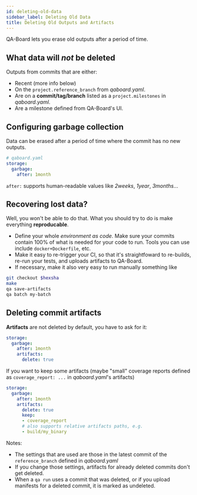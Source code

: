 ```yaml
---
id: deleting-old-data
sidebar_label: Deleting Old Data
title: Deleting Old Outputs and Artifacts
---
```


QA-Board lets you erase old outputs after a period of time.

## What data will *not* be deleted
Outputs from commits that are either:
- Recent (more info below)
- On the `project.reference_branch` from *qaboard.yaml*.
- Are on a **commit/tag/branch** listed as a `project.milestones` in *qaboard.yaml*.
- Are a milestone defined from QA-Board's UI.


## Configuring garbage collection
Data can be erased after a period of time where the commit has no new outputs.

```yaml
# qaboard.yaml
storage:
  garbage:
    after: 1month
```

`after:` supports human-readable values like *2weeks*, *1year*, *3months*...

## Recovering lost data?
Well, you won't be able to do that. What you should try to do is make everything **reproducable**.
- Define your whole *environment as code*. Make sure your commits contain 100% of what is needed for your code to run. Tools you can use include `docker+Dockerfile`, etc.
- Make it easy to re-trigger your CI, so that it's straightfoward to re-builds, re-run your tests, and uploads artifacts to QA-Board.
- If necessary, make it also very easy to run manually something like

```bash
git checkout $hexsha
make
qa save-artifacts
qa batch my-batch
```

## Deleting commit artifacts
**Artifacts** are not deleted by default, you have to ask for it:

```yaml {4,5}
storage:
  garbage:
    after: 1month
    artifacts:
      delete: true
```

If you want to keep some artifacts (maybe "small" coverage reports defined as `coverage_report: ...` in *qaboard.yaml*'s artifacts)

```yaml {6-7}
storage:
  garbage:
    after: 1month
    artifacts:
      delete: true
      keep:
      - coverage_report
      # also supports relative artifacts paths, e.g.
      - build/my_binary
```

Notes:
- The settings that are used are those in the latest commit of the `reference_branch` defined in *qaboard.yaml* 
- If you change those settings, artifacts for already deleted commits don't get deleted.
- When a `qa run` uses a commit that was deleted, or if you upload manifests for a deleted commit, it is marked as undeleted.
